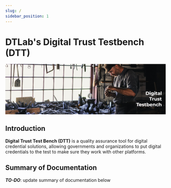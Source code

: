```yaml
---
slug: /
sidebar_position: 1
---
```


# DTLab's Digital Trust Testbench (DTT)

![DTT Workshop](./images/dtt-workshop.png)

## Introduction
**Digital Trust Test Bench (DTT)** is a quality assurance tool for digital credential solutions, allowing governments and organizations to put digital credentials to the test to make sure they work with other platforms.


## Summary of Documentation
**_TO-DO_**: update summary of documentation below

